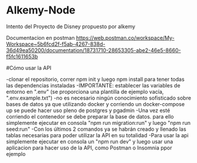 # Alkemy-Node
Intento del Proyecto de Disney propuesto por alkemy

Documentacion en postman https://web.postman.co/workspace/My-Workspace~5b6fcd2f-f5ab-4267-838d-36d49ea50200/documentation/18731710-28653305-abe2-46e5-8660-f5fc1611653b

#Cómo usar la API

-clonar el repositorio, correr npm init y luego npm install para tener todas las dependencias instaladas
-IMPORTANTE: establecer las variables de entorno en ".env" (se proporciona una plantilla de ejemplo vacía, ".env.example.txt")
-no es necesario ningún conocimiento sofisticado sobre bases de datos ya que utilizando docker y corriendo un docker-compose up se puede hacer uso pleno de postgres y pgadmin
-Una vez esté corriendo el contenedor se debe preparar la base de datos. para ello simplemente ejecutar en consola "npm run migration:run" y luego "npm run seed:run"
-Con los últimos 2 comandos ya se habrán creado y llenado las tablas necesarias para poder utilizar la API en su totalidad
-Para usar la api simplemente  ejecutar en consola un "npm run dev" y luego usar una aplicacion para hacer uso de la API, como Postman o Insomnia ppor ejemplo

